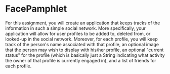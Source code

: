 # FacePamphlet
For this assignment, you will create an application that keeps tracks of the information in such a simple
social network. More specifically, your application will allow for user profiles to be added to, deleted
from, or looked-up in the social network. Moreover, for each profile, you will keep track of the
person's name associated with that profile, an optional image that the person may wish to display with
his/her profile, an optional "current status" for the profile (which is basically just a String indicating
what activity the owner of that profile is currently engaged in), and a list of friends for each profile.
